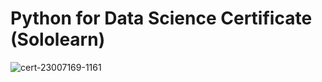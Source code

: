 # Python for Data Science Certificate (Sololearn)
![cert-23007169-1161](https://user-images.githubusercontent.com/88179607/150128305-5a715513-4b9f-40e4-a67b-399e2e578b9b.png)
